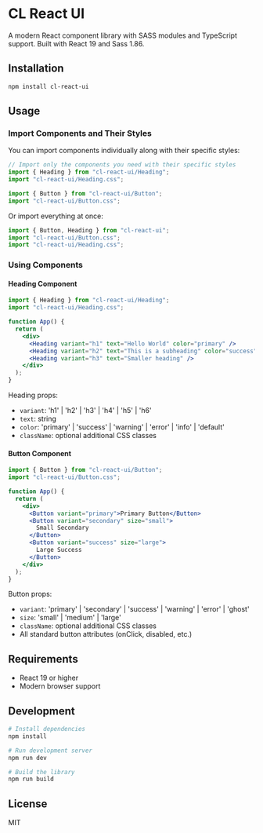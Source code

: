 # CL React UI

A modern React component library with SASS modules and TypeScript support. Built with React 19 and Sass 1.86.

## Installation

```bash
npm install cl-react-ui
```

## Usage

### Import Components and Their Styles

You can import components individually along with their specific styles:

```jsx
// Import only the components you need with their specific styles
import { Heading } from "cl-react-ui/Heading";
import "cl-react-ui/Heading.css";

import { Button } from "cl-react-ui/Button";
import "cl-react-ui/Button.css";
```

Or import everything at once:

```jsx
import { Button, Heading } from "cl-react-ui";
import "cl-react-ui/Button.css";
import "cl-react-ui/Heading.css";
```

### Using Components

#### Heading Component

```jsx
import { Heading } from "cl-react-ui/Heading";
import "cl-react-ui/Heading.css";

function App() {
  return (
    <div>
      <Heading variant="h1" text="Hello World" color="primary" />
      <Heading variant="h2" text="This is a subheading" color="success" />
      <Heading variant="h3" text="Smaller heading" />
    </div>
  );
}
```

Heading props:

- `variant`: 'h1' | 'h2' | 'h3' | 'h4' | 'h5' | 'h6'
- `text`: string
- `color`: 'primary' | 'success' | 'warning' | 'error' | 'info' | 'default'
- `className`: optional additional CSS classes

#### Button Component

```jsx
import { Button } from "cl-react-ui/Button";
import "cl-react-ui/Button.css";

function App() {
  return (
    <div>
      <Button variant="primary">Primary Button</Button>
      <Button variant="secondary" size="small">
        Small Secondary
      </Button>
      <Button variant="success" size="large">
        Large Success
      </Button>
    </div>
  );
}
```

Button props:

- `variant`: 'primary' | 'secondary' | 'success' | 'warning' | 'error' | 'ghost'
- `size`: 'small' | 'medium' | 'large'
- `className`: optional additional CSS classes
- All standard button attributes (onClick, disabled, etc.)

## Requirements

- React 19 or higher
- Modern browser support

## Development

```bash
# Install dependencies
npm install

# Run development server
npm run dev

# Build the library
npm run build
```

## License

MIT
